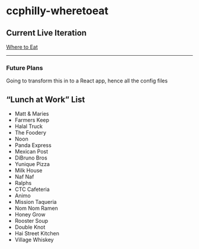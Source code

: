 # ccphilly-wheretoeat

## Current Live Iteration

[Where to Eat](http://sandbox.opanitch.com/ccphilly-wheretoeat/)

---

### Future Plans

Going to transform this in to a React app, hence all the config files

## “Lunch at Work” List

- Matt & Maries
- Farmers Keep
- Halal Truck
- The Foodery
- Noon
- Panda Express
- Mexican Post
- DiBruno Bros
- Yunique Pizza
- Milk House
- Naf Naf
- Ralphs
- CTC Cafeteria
- Animo
- Mission Taqueria
- Nom Nom Ramen
- Honey Grow
- Rooster Soup
- Double Knot
- Hai Street Kitchen
- Village Whiskey
